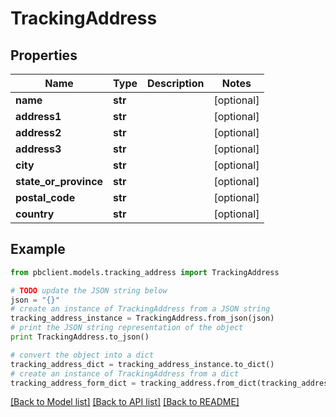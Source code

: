 # TrackingAddress


## Properties
Name | Type | Description | Notes
------------ | ------------- | ------------- | -------------
**name** | **str** |  | [optional] 
**address1** | **str** |  | [optional] 
**address2** | **str** |  | [optional] 
**address3** | **str** |  | [optional] 
**city** | **str** |  | [optional] 
**state_or_province** | **str** |  | [optional] 
**postal_code** | **str** |  | [optional] 
**country** | **str** |  | [optional] 

## Example

```python
from pbclient.models.tracking_address import TrackingAddress

# TODO update the JSON string below
json = "{}"
# create an instance of TrackingAddress from a JSON string
tracking_address_instance = TrackingAddress.from_json(json)
# print the JSON string representation of the object
print TrackingAddress.to_json()

# convert the object into a dict
tracking_address_dict = tracking_address_instance.to_dict()
# create an instance of TrackingAddress from a dict
tracking_address_form_dict = tracking_address.from_dict(tracking_address_dict)
```
[[Back to Model list]](../README.md#documentation-for-models) [[Back to API list]](../README.md#documentation-for-api-endpoints) [[Back to README]](../README.md)


